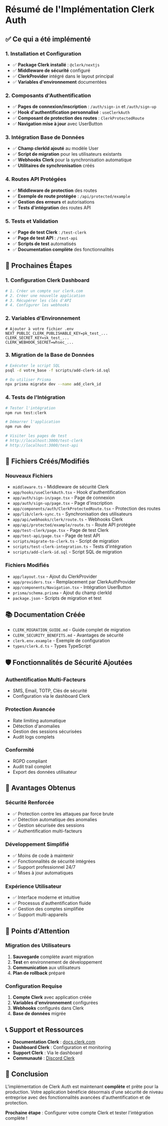 # Résumé de l'Implémentation Clerk Auth

## ✅ Ce qui a été implémenté

### 1. Installation et Configuration
- ✅ **Package Clerk installé** : `@clerk/nextjs`
- ✅ **Middleware de sécurité** configuré
- ✅ **ClerkProvider** intégré dans le layout principal
- ✅ **Variables d'environnement** documentées

### 2. Composants d'Authentification
- ✅ **Pages de connexion/inscription** : `/auth/sign-in` et `/auth/sign-up`
- ✅ **Hook d'authentification personnalisé** : `useClerkAuth`
- ✅ **Composant de protection des routes** : `ClerkProtectedRoute`
- ✅ **Navigation mise à jour** avec UserButton

### 3. Intégration Base de Données
- ✅ **Champ clerkId ajouté** au modèle User
- ✅ **Script de migration** pour les utilisateurs existants
- ✅ **Webhooks Clerk** pour la synchronisation automatique
- ✅ **Utilitaires de synchronisation** créés

### 4. Routes API Protégées
- ✅ **Middleware de protection** des routes
- ✅ **Exemple de route protégée** : `/api/protected/example`
- ✅ **Gestion des erreurs** et autorisations
- ✅ **Tests d'intégration** des routes API

### 5. Tests et Validation
- ✅ **Page de test Clerk** : `/test-clerk`
- ✅ **Page de test API** : `/test-api`
- ✅ **Scripts de test** automatisés
- ✅ **Documentation complète** des fonctionnalités

## 🚀 Prochaines Étapes

### 1. Configuration Clerk Dashboard
```bash
# 1. Créer un compte sur clerk.com
# 2. Créer une nouvelle application
# 3. Récupérer les clés d'API
# 4. Configurer les webhooks
```

### 2. Variables d'Environnement
```env
# Ajouter à votre fichier .env
NEXT_PUBLIC_CLERK_PUBLISHABLE_KEY=pk_test_...
CLERK_SECRET_KEY=sk_test_...
CLERK_WEBHOOK_SECRET=whsec_...
```

### 3. Migration de la Base de Données
```bash
# Exécuter le script SQL
psql -d votre_base -f scripts/add-clerk-id.sql

# Ou utiliser Prisma
npx prisma migrate dev --name add_clerk_id
```

### 4. Tests de l'Intégration
```bash
# Tester l'intégration
npm run test:clerk

# Démarrer l'application
npm run dev

# Visiter les pages de test
# http://localhost:3000/test-clerk
# http://localhost:3000/test-api
```

## 🔧 Fichiers Créés/Modifiés

### Nouveaux Fichiers
- `middleware.ts` - Middleware de sécurité Clerk
- `app/hooks/useClerkAuth.tsx` - Hook d'authentification
- `app/auth/sign-in/page.tsx` - Page de connexion
- `app/auth/sign-up/page.tsx` - Page d'inscription
- `app/components/auth/ClerkProtectedRoute.tsx` - Protection des routes
- `app/lib/clerk-sync.ts` - Synchronisation des utilisateurs
- `app/api/webhooks/clerk/route.ts` - Webhooks Clerk
- `app/api/protected/example/route.ts` - Route API protégée
- `app/test-clerk/page.tsx` - Page de test Clerk
- `app/test-api/page.tsx` - Page de test API
- `scripts/migrate-to-clerk.ts` - Script de migration
- `scripts/test-clerk-integration.ts` - Tests d'intégration
- `scripts/add-clerk-id.sql` - Script SQL de migration

### Fichiers Modifiés
- `app/layout.tsx` - Ajout du ClerkProvider
- `app/providers.tsx` - Remplacement par ClerkAuthProvider
- `app/components/Navigation.tsx` - Intégration UserButton
- `prisma/schema.prisma` - Ajout du champ clerkId
- `package.json` - Scripts de migration et test

## 📚 Documentation Créée

- `CLERK_MIGRATION_GUIDE.md` - Guide complet de migration
- `CLERK_SECURITY_BENEFITS.md` - Avantages de sécurité
- `clerk.env.example` - Exemple de configuration
- `types/clerk.d.ts` - Types TypeScript

## 🛡️ Fonctionnalités de Sécurité Ajoutées

### Authentification Multi-Facteurs
- SMS, Email, TOTP, Clés de sécurité
- Configuration via le dashboard Clerk

### Protection Avancée
- Rate limiting automatique
- Détection d'anomalies
- Gestion des sessions sécurisées
- Audit logs complets

### Conformité
- RGPD compliant
- Audit trail complet
- Export des données utilisateur

## 🎯 Avantages Obtenus

### Sécurité Renforcée
- ✅ Protection contre les attaques par force brute
- ✅ Détection automatique des anomalies
- ✅ Gestion sécurisée des sessions
- ✅ Authentification multi-facteurs

### Développement Simplifié
- ✅ Moins de code à maintenir
- ✅ Fonctionnalités de sécurité intégrées
- ✅ Support professionnel 24/7
- ✅ Mises à jour automatiques

### Expérience Utilisateur
- ✅ Interface moderne et intuitive
- ✅ Processus d'authentification fluide
- ✅ Gestion des comptes simplifiée
- ✅ Support multi-appareils

## 🚨 Points d'Attention

### Migration des Utilisateurs
1. **Sauvegarde** complète avant migration
2. **Test** en environnement de développement
3. **Communication** aux utilisateurs
4. **Plan de rollback** préparé

### Configuration Requise
1. **Compte Clerk** avec application créée
2. **Variables d'environnement** configurées
3. **Webhooks** configurés dans Clerk
4. **Base de données** migrée

## 📞 Support et Ressources

- **Documentation Clerk** : [docs.clerk.com](https://docs.clerk.com)
- **Dashboard Clerk** : Configuration et monitoring
- **Support Clerk** : Via le dashboard
- **Communauté** : [Discord Clerk](https://discord.gg/clerk)

## 🎉 Conclusion

L'implémentation de Clerk Auth est maintenant **complète** et prête pour la production. Votre application bénéficie désormais d'une sécurité de niveau entreprise avec des fonctionnalités avancées d'authentification et de protection.

**Prochaine étape** : Configurer votre compte Clerk et tester l'intégration complète !
